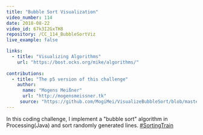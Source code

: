 ```yaml
---
title: "Bubble Sort Visualization"
video_number: 114
date: 2018-08-22
video_id: 67k3I2GxTH8
repository: /CC_114_BubbleSortViz
live_example: false

links:
  - title: "Visualizing Algorithms"
    url: "https://bost.ocks.org/mike/algorithms/"
    
contributions:
  - title: "The p5 version of this challenge"
    author:
      name: "Mogens Meißner"
      url: "http://mogensmeissner.tk"
     source: "https://github.com/MogiMei/VisualizeBubbleSort/blob/master/sketch.js"
---
```


In this coding challenge, I implement a "bubble sort" algorithm in Processing(Java) and sort randomly generated lines. [#SortingTrain](https://twitter.com/hashtag/SortingTrain)

